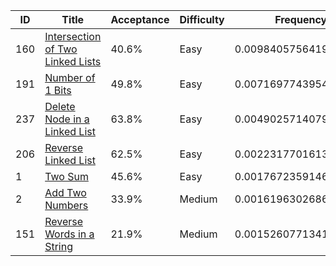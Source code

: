 |ID|Title|Acceptance|Difficulty|Frequency|
|----|-----|----|---|---|
|160|[Intersection of Two Linked Lists]( https://leetcode.com/problems/intersection-of-two-linked-lists)|40.6%|Easy|0.009840575641962807|
|191|[Number of 1 Bits]( https://leetcode.com/problems/number-of-1-bits)|49.8%|Easy|0.007169774395423815|
|237|[Delete Node in a Linked List]( https://leetcode.com/problems/delete-node-in-a-linked-list)|63.8%|Easy|0.004902571407932664|
|206|[Reverse Linked List]( https://leetcode.com/problems/reverse-linked-list)|62.5%|Easy|0.002231770161393673|
|1|[Two Sum]( https://leetcode.com/problems/two-sum)|45.6%|Easy|0.001767235914611495|
|2|[Add Two Numbers]( https://leetcode.com/problems/add-two-numbers)|33.9%|Medium|0.0016196302686159038|
|151|[Reverse Words in a String]( https://leetcode.com/problems/reverse-words-in-a-string)|21.9%|Medium|0.0015260771341435947|
